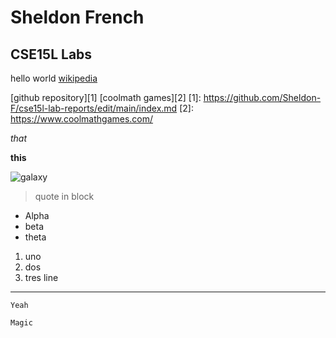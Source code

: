 # Sheldon French
## CSE15L Labs
hello world
[wikipedia](https://en.wikipedia.org/wiki/Main_Page)

[github repository][1]
[coolmath games][2]
[1]: https://github.com/Sheldon-F/cse15l-lab-reports/edit/main/index.md
[2]: https://www.coolmathgames.com/

*that*

**this**

![galaxy](https://media.istockphoto.com/photos/background-of-galaxy-and-stars-picture-id1035676256?k=20&m=1035676256&s=170667a&w=0&h=z_l2R1_XsBbZy6n6rOr71DqkQq4mEGpuOxzzCgoVMgM=)
> quote in block
* Alpha
* beta
* theta
1) uno
2) dos 
3) tres
line
---

`Yeah`

```
Magic
```
